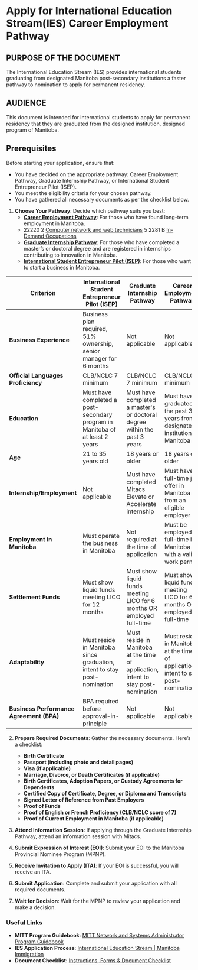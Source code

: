
# Apply for International Education Stream(IES) Career Employment Pathway

## PURPOSE OF THE DOCUMENT
The International Education Stream (IES) provides international students graduating from designated Manitoba post-secondary institutions a faster pathway to nomination to apply for permanent residency.

## AUDIENCE
This document is intended for international students to apply for permanent residency that they are graduated from the designed institution, designed program of Manitoba.

## Prerequisites
Before starting your application, ensure that:
* You have decided on the appropriate pathway: Career Employment Pathway, Graduate Internship Pathway, or International Student Entrepreneur Pilot (ISEP).
* You meet the eligibility criteria for your chosen pathway.
* You have gathered all necessary documents as per the checklist below.

1. **Choose Your Pathway**: Decide which pathway suits you best:
   - [**Career Employment Pathway**](https://immigratemanitoba.com/immigrate/ies/cep/eligibility/): For those who have found long-term employment in Manitoba.
   - 22220	2	[Computer network and web technicians](https://www23.statcan.gc.ca/imdb/p3VD.pl?Function=getVD&TVD=1322554&CVD=1322870&CPV=22220&CST=01052021&CLV=5&MLV=5)	5	2281	B [In-Demand Occupations](https://immigratemanitoba.com/work/in-demand-occupations/)
   - [**Graduate Internship Pathway**](https://immigratemanitoba.com/immigrate/ies/graduate-internship/eligibility/): For those who have completed a master’s or doctoral degree and are registered in internships contributing to innovation in Manitoba.
   - [**International Student Entrepreneur Pilot (ISEP)**](https://immigratemanitoba.com/immigrate/ies/isep/eligibility/): For those who want to start a business in Manitoba.

| **Criterion**                             | **International Student Entrepreneur Pilot (ISEP)**                                 | **Graduate Internship Pathway**                                         | **Career Employment Pathway**                                           |
|-------------------------------------------|----------------------------------------------------------------------------------|-------------------------------------------------------------------------|-------------------------------------------------------------------------|
| **Business Experience**                   | Business plan required, 51% ownership, senior manager for 6 months               | Not applicable                                                           | Not applicable                                                           |
| **Official Languages Proficiency**        | CLB/NCLC 7 minimum                                                                | CLB/NCLC 7 minimum                                                       | CLB/NCLC 7 minimum                                                       |
| **Education**                             | Must have completed a post-secondary program in Manitoba of at least 2 years    | Must have completed a master's or doctoral degree within the past 3 years | Must have graduated in the past 3 years from a designated institution in Manitoba |
| **Age**                                   | 21 to 35 years old                                                               | 18 years or older                                                        | 18 years or older                                                        |
| **Internship/Employment**                 | Not applicable                                                                   | Must have completed Mitacs Elevate or Accelerate internship              | Must have a full-time job offer in Manitoba from an eligible employer   |
| **Employment in Manitoba**                | Must operate the business in Manitoba                                           | Not required at the time of application                                   | Must be employed full-time in Manitoba with a valid work permit         |
| **Settlement Funds**                      | Must show liquid funds meeting LICO for 12 months                                | Must show liquid funds meeting LICO for 6 months OR employed full-time  | Must show liquid funds meeting LICO for 6 months OR employed full-time |
| **Adaptability**                          | Must reside in Manitoba since graduation, intent to stay post-nomination        | Must reside in Manitoba at the time of application, intent to stay post-nomination | Must reside in Manitoba at the time of application, intent to stay post-nomination |
| **Business Performance Agreement (BPA)**  | BPA required before approval-in-principle                                         | Not applicable                                                           | Not applicable                                                           |

2. **Prepare Required Documents**: Gather the necessary documents. Here’s a checklist:
   - **Birth Certificate**
   - **Passport (including photo and detail pages)**
   - **Visa (if applicable)**
   - **Marriage, Divorce, or Death Certificates (if applicable)**
   - **Birth Certificates, Adoption Papers, or Custody Agreements for Dependents**
   - **Certified Copy of Certificate, Degree, or Diploma and Transcripts**
   - **Signed Letter of Reference from Past Employers**
   - **Proof of Funds**
   - **Proof of English or French Proficiency (CLB/NCLC score of 7)**
   - **Proof of Current Employment in Manitoba (if applicable)**

3. **Attend Information Session**: If applying through the Graduate Internship Pathway, attend an information session with Mitacs.

4. **Submit Expression of Interest (EOI)**: Submit your EOI to the Manitoba Provincial Nominee Program (MPNP).

5. **Receive Invitation to Apply (ITA)**: If your EOI is successful, you will receive an ITA.

6. **Submit Application**: Complete and submit your application with all required documents.

7. **Wait for Decision**: Wait for the MPNP to review your application and make a decision.

### Useful Links
- **MITT Program Guidebook**: [MITT Network and Systems Administrator Program Guidebook](https://mitt.ca/Content/Images/uploaded/Guidebooks/2024-2025%20Network%20and%20Systems%20Administrator%20Program%20Guidebook.pdf)
- **IES Application Process**: [International Education Stream | Manitoba Immigration](https://immigratemanitoba.com/immigrate/ies/)
- **Document Checklist**: [Instructions, Forms & Document Checklist](https://immigratemanitoba.com/wp-content/uploads/2016/06/checklist.pdf)

